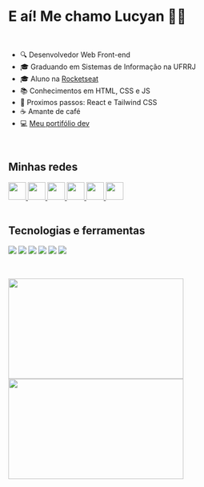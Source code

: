  <h1>E aí! Me chamo Lucyan 👋🏾</h1>
</br>

- 🔍 Desenvolvedor Web Front-end
- 🎓 Graduando em Sistemas de Informação na UFRRJ
- 🎓 Aluno na [Rocketseat](https://rocketseat.com.br)
- 📚 Conhecimentos em HTML, CSS e JS
- 🎯 Proximos passos: React e Tailwind CSS
- ☕ Amante de café
- 💻 [Meu portifólio dev](https://lucyanovidio.vercel.app)

<br>
<div>
  
  <h2>Minhas redes</h2>
  <div>
    <a href="https://linkedin.com/in/lucyanovidio">
      <img width="35px" src="https://img.icons8.com/color/48/000000/linkedin-2--v1.png" />
    </a>
    <a href="https://instagram.com/lucyanovidio">
      <img width="35px" src="https://img.icons8.com/fluency/48/000000/instagram-new.png" />
    </a>
    <a href="https://twitter.com/lucyanovidio">
      <img width="35px" src="https://img.icons8.com/color/48/000000/twitter--v1.png" />
    </a>
    <a href="https://api.whatsapp.com/send?phone=5521971602369&text=E%20aí!%20Vim%20do%20teu%20Github.%20Bora%20bater%20um%20papo?">
      <img width="35px" src="https://img.icons8.com/color/48/000000/whatsapp--v1.png" />
    </a>
    <a href="https://discord.com/users/803410251427872779">
      <img width="35px" src="https://img.icons8.com/fluency/48/000000/discord-logo.png" />
    </a>
    <a href="https://lucyanovidio.vercel.app">
      <img width="35px" src="https://img.icons8.com/fluency/48/000000/laptop.png" />
    </a>
  </div>
  <br>
  
  <h2>Tecnologias e ferramentas</h2>
  <div>
    <img src="https://img.shields.io/badge/HTML5-E34F26?style=for-the-badge&logo=html5&logoColor=white" />
    <img src="https://img.shields.io/badge/CSS3-1572B6?style=for-the-badge&logo=css3&logoColor=white" />
    <img src="https://img.shields.io/badge/JavaScript-F7DF1E?style=for-the-badge&logo=javascript&logoColor=black" />
    <img src="https://img.shields.io/badge/GIT-E44C30?style=for-the-badge&logo=git&logoColor=white" />
    <img src="https://img.shields.io/badge/GitHub-100000?style=for-the-badge&logo=github&logoColor=white" />
    <img src="https://img.shields.io/badge/Visual_Studio_Code-0078D4?style=for-the-badge&logo=visual%20studio%20code&logoColor=white" />
  </div>
  <br>
  
  ##
  <div>
    <img height="200px" width="350px" src="https://github-readme-stats.vercel.app/api?username=lucyanovidio&show_icons=true&theme=blue-green&include_all_commits=true&count_private=true"/>
    <img height="200px" width="350px" src="https://github-readme-stats.vercel.app/api/top-langs/?username=lucyanovidio&layout=compact&langs_count=7&theme=blue-green"/>
  </div>
  
</div>
